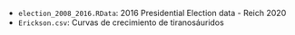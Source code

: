 * `election_2008_2016.RData`: 2016 Presidential Election data - Reich 2020
* `Erickson.csv`: Curvas de crecimiento de tiranosáuridos
